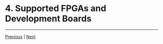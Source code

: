# 4. Supported FPGAs and Development Boards

---

[Previous](./3_Vivado-Download-and-Installation.md) | [Next](./5_Opening-Vivado.md)